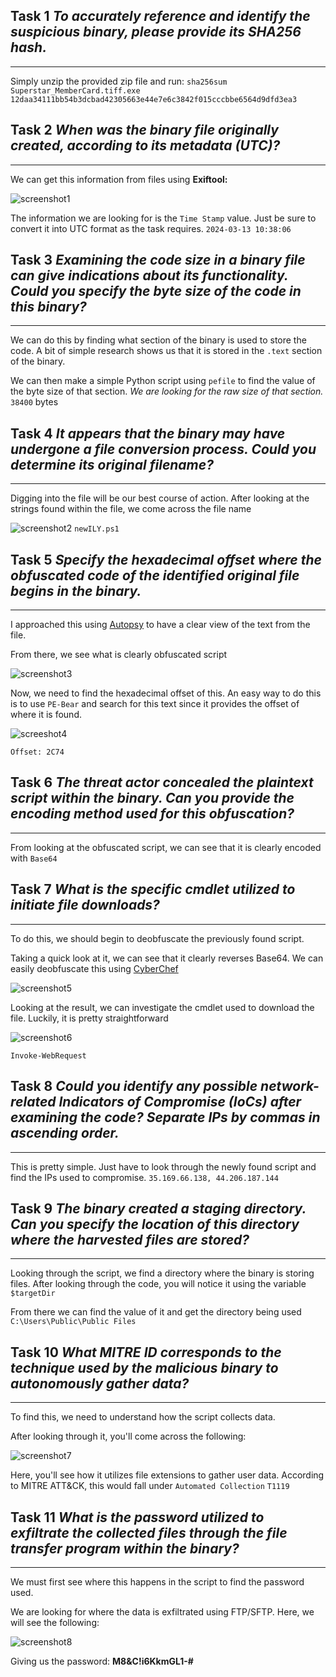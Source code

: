 ## Task 1 *To accurately reference and identify the suspicious binary, please provide its SHA256 hash.*
----
 Simply unzip the provided zip file and run:
	 `sha256sum Superstar_MemberCard.tiff.exe`
		`12daa34111bb54b3dcbad42305663e44e7e6c3842f015cccbbe6564d9dfd3ea3`
  
## Task 2 *When was the binary file originally created, according to its metadata (UTC)?*
----
 We can get this information from files using **Exiftool:**
 
![screenshot1](https://github.com/Dunbird/CTF-Writeups/blob/main/Heartbreaker-Continuum/Pasted%20image%2020240730215236.png?raw=true)
 
The information we are looking for is the `Time Stamp` value. Just be sure to convert it into UTC format as the task requires.
`2024-03-13 10:38:06`

## Task 3 *Examining the code size in a binary file can give indications about its functionality. Could you specify the byte size of the code in this binary?*
----
We can do this by finding what section of the binary is used to store the code. A bit of simple research shows us that it is stored in the `.text` section of the binary. 

We can then make a simple Python script using `pefile` to find the value of the byte size of that section.  *We are looking for the raw size of that section.*
`38400` bytes

## Task 4 *It appears that the binary may have undergone a file conversion process. Could you determine its original filename?*
----
Digging into the file will be our best course of action.
After looking at the strings found within the file, we come across the file name 

![screenshot2](https://github.com/Dunbird/CTF-Writeups/blob/main/Heartbreaker-Continuum/Pasted%20image%2020240730155256.png?raw=true)
`newILY.ps1`

## Task 5 *Specify the hexadecimal offset where the obfuscated code of the identified original file begins in the binary.*
----
I approached this using [Autopsy](https://www.autopsy.com/) to have a clear view of the text from the file. 

From there, we see what is clearly obfuscated script 

![screenshot3](https://github.com/Dunbird/CTF-Writeups/blob/main/Heartbreaker-Continuum/Pasted%20image%2020240730155836.png?raw=true)

Now, we need to find the hexadecimal offset of this. An easy way to do this is to use `PE-Bear` and search for this text since it provides the offset of where it is found. 

![screeshot4](https://github.com/Dunbird/CTF-Writeups/blob/main/Heartbreaker-Continuum/Pasted%20image%2020240730160155.png?raw=true)
  
`Offset: 2C74` 
	 

## Task 6 *The threat actor concealed the plaintext script within the binary. Can you provide the encoding method used for this obfuscation?*
----
From looking at the obfuscated script, we can see that it is clearly encoded with `Base64` 

## Task 7 *What is the specific cmdlet utilized to initiate file downloads?*
----
To do this, we should begin to deobfuscate the previously found script. 

Taking a quick look at it, we can see that it clearly reverses Base64. 
We can easily deobfuscate this using [CyberChef](https://gchq.github.io/CyberChef/) 

![screenshot5](https://github.com/Dunbird/CTF-Writeups/blob/main/Heartbreaker-Continuum/Pasted%20image%2020240730203353.png?raw=true)

Looking at the result, we can investigate the cmdlet used to download the file. Luckily, it is pretty straightforward

![screenshot6](https://github.com/Dunbird/CTF-Writeups/blob/main/Heartbreaker-Continuum/Pasted%20image%2020240730164457.png?raw=true)

`Invoke-WebRequest` 

## Task 8 *Could you identify any possible network-related Indicators of Compromise (IoCs) after examining the code? Separate IPs by commas in ascending order.*
----
This is pretty simple. Just have to look through the newly found script and find the IPs used to compromise. 
	`35.169.66.138, 44.206.187.144`

## Task 9 *The binary created a staging directory. Can you specify the location of this directory where the harvested files are stored?*
----
Looking through the script, we find a directory where the binary is storing files. 
After looking through the code, you will notice it using the variable `$targetDir`

From there we can find the value of it and get the directory being used
	`C:\Users\Public\Public Files` 

## Task 10 *What MITRE ID corresponds to the technique used by the malicious binary to autonomously gather data?*
----
To find this, we need to understand how the script collects data. 

After looking through it, you'll come across the following: 

![screenshot7](https://github.com/Dunbird/CTF-Writeups/blob/main/Heartbreaker-Continuum/Pasted%20image%2020240730173501.png?raw=true)
  
Here, you'll see how it utilizes file extensions to gather user data. 
According to MITRE ATT&CK, this would fall under `Automated Collection` 
	`T1119` 

## Task 11 *What is the password utilized to exfiltrate the collected files through the file transfer program within the binary?*
----
We must first see where this happens in the script to find the password used. 

We are looking for where the data is exfiltrated using FTP/SFTP. Here, we will see the following:

![screenshot8](https://github.com/Dunbird/CTF-Writeups/blob/main/Heartbreaker-Continuum/Pasted%20image%2020240730174457.png?raw=true)
 
Giving us the password:  **M8&C!i6KkmGL1-#** 
